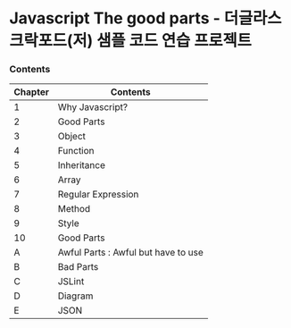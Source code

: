 # Javascript The good parts - 더글라스 크락포드(저) 샘플 코드 연습 프로젝트

### Contents

| Chapter | Contents |
| --- | --- |
| 1 | Why Javascript? |
| 2 | Good Parts |
| 3 | Object |
| 4 | Function |
| 5 | Inheritance |
| 6 | Array |
| 7 | Regular Expression |
| 8 | Method |
| 9 | Style |
| 10 | Good Parts |
| A | Awful Parts : Awful but have to use |
| B | Bad Parts |
| C | JSLint |
| D | Diagram |
| E | JSON |
